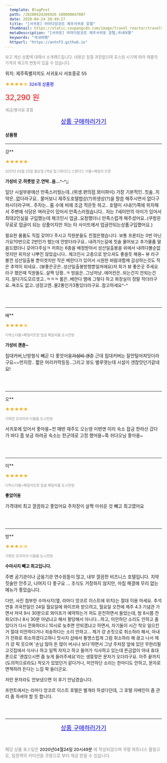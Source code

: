 ```yaml
---
  template: BlogPost
  path: /20200424204926-100000047087
  date: 2020-04-24 20:49:27
  title: "[서귀포] 라마다앙코르 제주서귀포 호텔"
  thumbnail: https://static.coupangcdn.com/image/travel_reactor/travelSeller/hotel/A00232764/35d863ba-9757-425d-b5b0-d9d6af4c11ef.jpg
  metaDescription: "[서귀포] 라마다앙코르 제주서귀포 호텔,국내여행"
  keywords: "국내여행"
  httpurl: "https://antnf3.github.io"
---
```

  
<span style="color: #888;font-size:0.8rem">보고 계신 상품에 대해서 소개해드립니다.
내용은 일절 과장없으며 포스팅 시기에 따라 제품의 가격과 재고의 변동이 있을 수 있습니다.</span>
  
<span style="font-size: 0.9rem;">위치: 제주특별자치도 서귀포시 서호중로 55 </span>
  
<span style="color: orange;">★★★★☆</span> <span style="color: blue;font-size: 0.85rem;">324개 상품평</span>
  
<span style="color: red;font-size: 1.5rem;">32,290 원</span>
  
<span style="color: #888;font-size:0.8rem">세금/봉사료 포함</span>





<p align="center"><a href="http://me2.do/FMxioPf6" style="font-size: 1.2rem; color: blue;">상품 구매하러가기</a></p>

#### 상품평
  
---
  
강**
    
<span style="color: orange;">★★★★★</span>
    
<span style="color: #888;font-size:0.7rem">2017년 03월 20일 월요일 [객실 업그레이드] 스탠다드 더블>패밀리 트윈</span>
    
<span style="font-size:0.85rem">**가성비 굿.하룻밤 굿.연박..음...^-^;;**</span>
    
<span style="font-size: 0.9rem;">일단 시설부분에선 만족스러웠는데..(위생.편의점.와이파이)
가장 기본적인..칫솔..치약은..없더라구요..
물어보니 제주도호텔법상(?)위생상(?)을 말씀 해주시면서 
없다구 하시더라구여..
주차는.. 룸 수에 비에 조금 적은듯 하고..
호텔이 시내(?)쪽에 위치해서 주변에 식당은 여러곳이 있어서 만족스러웠습니다..
저는 7세미만의 아이가 있어서 최대2인실을 구입했는데
체크인시 
업글..요청했더니 만족스럽게  해주셨어요..(쿠팡은 무료로 업글이 되는 상품이지만 저는 타 사이트에서 업글안되는상품구입했어요.)

 필요한 물품도  직접 갖어다 주시고 직원분들도 친절은했습니다.
보통 프론티는 0번 아닌가요?0번으로 2번인가 했는데 안받더라구요..
내려가는길에 칫솔 물어보고 추가물품 말씀드렸더니 갖어다주심ㅋ
저희는 6층을 배정받아서 성산일출봉을 위에서 내려다볼순없엇지만 위치상 나뿌진 않았습니다..
체크인시 고층으로 받으셔도 좋을듯 해용~
뷰 라구 볼껀 성산일출봉 뿐이겟지만 작은 베란다가 있어서 
시원한 바람과함께 감상하는것도 작은 추억이 되네요..
(뷰좋은곳은..성산일출봉방향뿐일꺼에요)저 희가 뷰 좋은곳 주세요라구 했은때 직원들도..살짝 당황..ㅋ
방음은..그냥저냥..에어컨은..되는건지 안되는건지..알다가도모르겟고..ㅋㅋㅋ
룸은..베란다 땜에 그렇다 하고 화장실이 정말 작더라구요..욕조도 없고..냉장고엔..물2통인가3통있더라구요..참고하세요^-^</span>
    
<br>
<br>

---
  
배**
    
<span style="color: orange;">★★★★☆</span>
    
<span style="color: #888;font-size:0.7rem">디럭스더블>패밀리트윈 업글 패밀리룸 도시전망</span>
    
<span style="font-size:0.85rem">**가성비 괜츈~**</span>
    
<span style="font-size: 0.9rem;">침대커버,난방형식 빼곤 다 좋앗어용~~가성비 괜츈~~
근데 침대커버는 잘안털어져잇더라구요~~먼지랑..
짧은 머리카락등등..그리고 뷰도 별루엿는데
시설이 갠찮앗던거같네요!</span>
    
<br>
<br>

---
  
오**
    
<span style="color: orange;">★★★★★</span>
    
<span style="color: #888;font-size:0.7rem">기획전 프리미어 더블룸 도시전망</span>
    

    
<span style="font-size: 0.9rem;">서귀포에 있어서 좋아용~전 매번 제주도 오는뎅 이번엔 미리 숙소 잡긍 한라산 갔다가 바다 좀 보긍 하려공 숙소는 한군데로 고정 했어용~푹 쉬다오닝 좋아용~</span>
    
<br>
<br>

---
  
이**
    
<span style="color: orange;">★★★★★</span>
    
<span style="color: #888;font-size:0.7rem">디럭스더블>패밀리트윈 업글 패밀리룸 도시전망</span>
    
<span style="font-size:0.85rem">**좋았어용**</span>
    
<span style="font-size: 0.9rem;">가격대비 최고
깔끔하고 
좋았어요
주차장이 살짝 아쉬운 것 빼고
최고였어요</span>
    
<br>
<br>

---
  
방**
    
<span style="color: orange;">★★★☆☆</span>
    
<span style="color: #888;font-size:0.7rem">기획전 프리미어 더블룸 도시전망</span>
    
<span style="font-size:0.85rem">**수마사지 빼고 최고입니다.**</span>
    
<span style="font-size: 0.9rem;">주변 공기관이나 금융기관 연수원들이 많고, 내부 깔끔한 비즈니스 호텔입니다. 치약 칫솔만 안주고, 나머지 다 좋구요 ... 조식도 거창하지 않지만, 아침 해결에 무리 없는 메뉴가 좋았습니다.

다만, 사진 첨부한 수마사지(옆, 라마다 앙코르 이스트에 위치)는 절대 이용 마세요. 추석연휴 귀국전일인 24일 월요일에 와이프와 받으려고, 월요일 오전에 제주 4.3 기념관 가면서 저녁 9시 30분으로 와이프가  예약하는거 저도 운전하면서 들었는데, 밤 8시쯤 전화오더니 8시 30분 아녔냐고 해서 황당해서 아니다...하고, 미안하단 소리도 안하고 좀 있다가 다시 전화하더니 10시로 늦추면 안되겠냐고 하면서, 자기들이 시간 착오 일으킨거 절대 미안하다거나 죄송하다는 소리 안하고... 제가 걍 손짓으로 취소하라 해서, 아내가 전화로 취소하겠다고하니 맛사지 샵에서 퉁명스럽게 그럼 취소하라 해 끊고 나서 제가 걍 픽 웃으며 '손님 많아 돈 많이 버시나 보다'하면서 그냥 주차장 앞에 있던 무한리필 고깃집에서 식사나 하고 일찍 자자고 하고 들어가 식사하고 있는데 뜬금없이 아내 휴대폰으로 '괜찮으시면 좀 늦게 들러주세요'라는 생뚱맞은 문자가 오더라구요. 아주 끝까지 (도의적으로라도) 착오가 있었던거 같다거나, 미안하단 소리는 한마디도 안하고, 문자로 면책하려 든다는 느낌 팍 들더군요.

저런 문자라도 안보냈으면 이 후기 안남겼습니다.

프런트에서는 라마다 앙코르 이스트 호텔은 별개라 하셨다던데, 그 호텔 지배인이 좀 관리 좀 하셔야 할 듯 합니다.</span>
    
<br>
<br>


  
---
  
<p align="center"><a href="http://me2.do/FMxioPf6" style="font-size: 1.2rem; color: blue;">상품 구매하러가기</a></p>
  
<br>
  
<span style="font-size: 0.85rem; color: #888;">해당 상품 포스팅은 <span style="color: #000;"> 2020년04월24일 20시49분 </span> 에 작성되었으며 쿠팡 파트너스 활동으로, 일정액의 커미션을 쿠팡으로 부터 제공 받을 수 있습니다.</span>